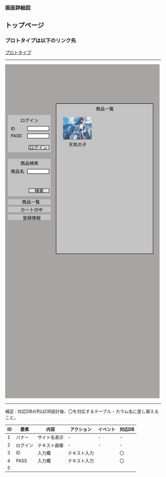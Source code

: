 ### 画面詳細図
## トップページ
### プロトタイプは以下のリンク先
[プロトタイプ](https://www.figma.com/file/CWmWiQZnGznjvnWNRnL5kz/Untitled?node-id=4%3A5)
*****
<img src="../img/toppage.png/" width="500">

*****
補足 : 対応DBの列はDB設計後、〇を対応するテーブル・カラム名に差し替えること。

| ID | 要素 | 内容 | アクション | イベント | 対応DB |
|----|-----|------|------------|-----------|-------|
|1   |バナー|サイト名表示|-    |-           |-     |
|2   |ログイン|テキスト画像|-    |-         |-      |
|3   |ID      |入力欄     |テキスト入力    |      |〇 |
|4   |PASS    |入力欄     |テキスト入力    |      |〇 |
|5   |


